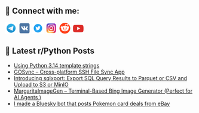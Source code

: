 ## 🔎 Connect with me:
[<img src="https://github.com/bullbesh/bullbesh/blob/main/images/Telegram.png" width="32" height="32" />](https://t.me/bullbesh)
[<img src="https://github.com/bullbesh/bullbesh/blob/main/images/VK.png" width="32" height="32" />](https://vk.com/bullbesh)
[<img src="https://github.com/bullbesh/bullbesh/blob/main/images/Twitter.png" width="32" height="32" />](https://twitter.com/bullbesh1)
[<img src="https://github.com/bullbesh/bullbesh/blob/main/images/Instagram.png" width="32" height="32" />](https://www.instagram.com/bullbesh)
[<img src="https://github.com/bullbesh/bullbesh/blob/main/images/Reddit.png" width="32" height="32" />](https://www.reddit.com/user/bullbesh)
[<img src="https://github.com/bullbesh/bullbesh/blob/main/images/YouTube.png" width="32" height="32" />](https://www.youtube.com/channel/UCtfjRs6uzgq5mfm8S06WTcg)

## 📕 Latest r/Python Posts
<!-- BLOG-POST-LIST:START -->
- [Using Python 3.14 template strings](https://www.reddit.com/r/Python/comments/1l3it4s/using_python_314_template_strings/)
- [GOSync – Cross-platform SSH File Sync App](https://www.reddit.com/r/Python/comments/1l3f02y/gosync_crossplatform_ssh_file_sync_app/)
- [Introducing sqlxport: Export SQL Query Results to Parquet or CSV and Upload to S3 or MinIO](https://www.reddit.com/r/Python/comments/1l3edpx/introducing_sqlxport_export_sql_query_results_to/)
- [MargaritaImageGen – Terminal-Based Bing Image Generator &lpar;Perfect for AI Agents &rpar;](https://www.reddit.com/r/Python/comments/1l3a086/margaritaimagegen_terminalbased_bing_image/)
- [I made a Bluesky bot that posts Pokemon card deals from eBay](https://www.reddit.com/r/Python/comments/1l38fq8/i_made_a_bluesky_bot_that_posts_pokemon_card/)
<!-- BLOG-POST-LIST:END -->
